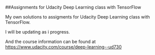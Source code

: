 ##Assignments for Udacity Deep Learning class with TensorFlow

My own solutions to assigments for Udacity Deep Learning class with TensorFlow. 

I will be updating as i progress.

And the course information can be found at https://www.udacity.com/course/deep-learning--ud730
